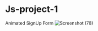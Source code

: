 # Js-project-1
Animated SignUp Form
![Screenshot (78)](https://github.com/Nikki0830/Js-projects/assets/69712671/9f3f81aa-ba78-46ab-b5f3-433eacba14aa)
